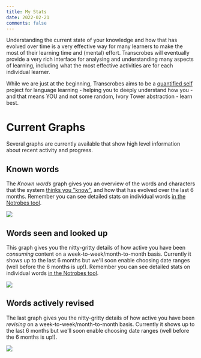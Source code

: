 ```yaml
---
title: My Stats
date: 2022-02-21
comments: false
---
```


Understanding the current state of your knowledge and how that has evolved over time is a very effective way for many learners to make the most of their learning time and (mental) effort. Transcrobes will eventually provide a very rich interface for analysing and understanding many aspects of learning, including what the most effective activities are for each individual learner.

While we are just at the beginning, Transcrobes aims to be a [quantified self](https://en.wikipedia.org/wiki/Quantified_self) project for language learning - helping you to deeply understand how you - and that means YOU and not some random, Ivory Tower abstraction - learn best.

# Current Graphs
Several graphs are currently available that show high level information about recent activity and progress.

## Known words
The _Known words_ graph gives you an overview of the words and characters that the system [thinks you "know"](/post/knowing-a-word/), and how that has evolved over the last 6 months. Remember you can see detailed stats on individual words [in the Notrobes tool](/page/software/learn/notrobes).

<img style="max-width:70%" src="/img/stats/known_words.png"/>

## Words seen and looked up

This graph gives you the nitty-gritty details of how active you have been *consuming* content on a week-to-week/month-to-month basis. Currently it shows up to the last 6 months but we'll soon enable choosing date ranges (well before the 6 months is up!). Remember you can see detailed stats on individual words [in the Notrobes tool](/page/software/learn/notrobes).

<img style="max-width:70%" src="/img/stats/words_seen_checked.png"/>

## Words actively revised

The last graph gives you the nitty-gritty details of how active you have been *revising* on a week-to-week/month-to-month basis. Currently it shows up to the last 6 months but we'll soon enable choosing date ranges (well before the 6 months is up!).

<img style="max-width:70%" src="/img/stats/words_revised.png"/>
